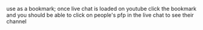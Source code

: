 use as a bookmark; once live chat is loaded on youtube click the bookmark and you should be able to click on people's pfp in the live chat to see their channel
